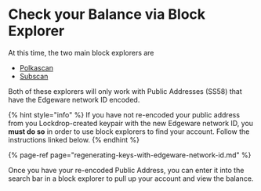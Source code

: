 # Check your Balance via Block Explorer

At this time, the two main block explorers are 

* [Polkascan](https://polkascan.io/pre/edgeware-berlin)
* [Subscan](https://edgeware.subscan.io/)

Both of these explorers will only work with Public Addresses \(SS58\) that have the Edgeware network ID encoded.

{% hint style="info" %}
 If you have not re-encoded your public address from you Lockdrop-created keypair with the new Edgeware network ID, you **must do so** in order to use block explorers to find your account.  Follow the instructions linked below.
{% endhint %}

{% page-ref page="regenerating-keys-with-edgeware-network-id.md" %}

Once you have your re-encoded Public Address, you can enter it into the search bar in a block explorer to pull up your account and view the balance.



